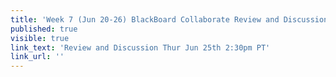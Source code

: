 ```yaml
---
title: 'Week 7 (Jun 20-26) BlackBoard Collaborate Review and Discussion'
published: true
visible: true
link_text: 'Review and Discussion Thur Jun 25th 2:30pm PT'
link_url: ''
---
```


